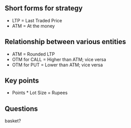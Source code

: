 ## Short forms for strategy

- LTP = Last Traded Price
- ATM = At the money

## Relationship between various entities

- ATM = Rounded LTP
- OTM for CALL = Higher than ATM; vice versa
- OTM for PUT = Lower than ATM; vice versa

## Key points

- Points \* Lot Size = Rupees

## Questions

basket?
